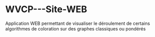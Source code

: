# WVCP---Site-WEB
Application WEB permettant de visualiser le déroulement de certains algorithmes de coloration sur des graphes classiques ou pondérés
